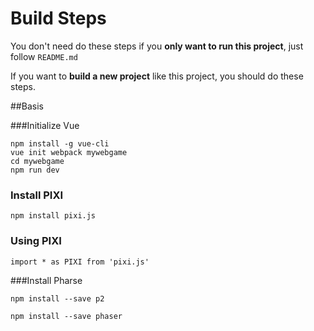 # Build Steps

You don't need do these steps if you **only want to run this project**, just follow `README.md`

If you want to **build a new project** like this project, you should do these steps.

##Basis

###Initialize Vue

```
npm install -g vue-cli
vue init webpack mywebgame
cd mywebgame
npm run dev
```

### Install PIXI

```
npm install pixi.js
```

### Using PIXI

```
import * as PIXI from 'pixi.js'
```



###Install Pharse

```
npm install --save p2  
```

```
npm install --save phaser  
```

